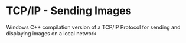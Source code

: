 # TCP/IP - Sending Images
Windows C++ compilation version of a TCP/IP Protocol for sending and displaying images on a local network
